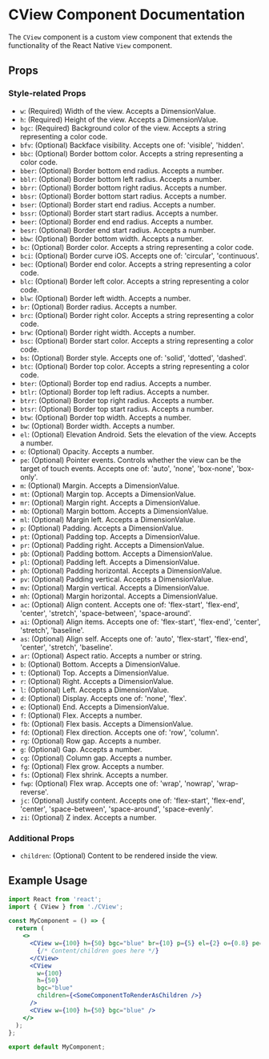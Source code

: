 # CView Component Documentation

The `CView` component is a custom view component that extends the functionality of the React Native `View` component.

## Props

### Style-related Props

- `w`: (Required) Width of the view. Accepts a DimensionValue.
- `h`: (Required) Height of the view. Accepts a DimensionValue.
- `bgc`: (Required) Background color of the view. Accepts a string representing a color code.
- `bfv`: (Optional) Backface visibility. Accepts one of: 'visible', 'hidden'.
- `bbc`: (Optional) Border bottom color. Accepts a string representing a color code.
- `bber`: (Optional) Border bottom end radius. Accepts a number.
- `bblr`: (Optional) Border bottom left radius. Accepts a number.
- `bbrr`: (Optional) Border bottom right radius. Accepts a number.
- `bbsr`: (Optional) Border bottom start radius. Accepts a number.
- `bser`: (Optional) Border start end radius. Accepts a number.
- `bssr`: (Optional) Border start start radius. Accepts a number.
- `beer`: (Optional) Border end end radius. Accepts a number.
- `besr`: (Optional) Border end start radius. Accepts a number.
- `bbw`: (Optional) Border bottom width. Accepts a number.
- `bc`: (Optional) Border color. Accepts a string representing a color code.
- `bci`: (Optional) Border curve iOS. Accepts one of: 'circular', 'continuous'.
- `bec`: (Optional) Border end color. Accepts a string representing a color code.
- `blc`: (Optional) Border left color. Accepts a string representing a color code.
- `blw`: (Optional) Border left width. Accepts a number.
- `br`: (Optional) Border radius. Accepts a number.
- `brc`: (Optional) Border right color. Accepts a string representing a color code.
- `brw`: (Optional) Border right width. Accepts a number.
- `bsc`: (Optional) Border start color. Accepts a string representing a color code.
- `bs`: (Optional) Border style. Accepts one of: 'solid', 'dotted', 'dashed'.
- `btc`: (Optional) Border top color. Accepts a string representing a color code.
- `bter`: (Optional) Border top end radius. Accepts a number.
- `btlr`: (Optional) Border top left radius. Accepts a number.
- `btrr`: (Optional) Border top right radius. Accepts a number.
- `btsr`: (Optional) Border top start radius. Accepts a number.
- `btw`: (Optional) Border top width. Accepts a number.
- `bw`: (Optional) Border width. Accepts a number.
- `el`: (Optional) Elevation Android. Sets the elevation of the view. Accepts a number.
- `o`: (Optional) Opacity. Accepts a number.
- `pe`: (Optional) Pointer events. Controls whether the view can be the target of touch events. Accepts one of: 'auto', 'none', 'box-none', 'box-only'.
- `m`: (Optional) Margin. Accepts a DimensionValue.
- `mt`: (Optional) Margin top. Accepts a DimensionValue.
- `mr`: (Optional) Margin right. Accepts a DimensionValue.
- `mb`: (Optional) Margin bottom. Accepts a DimensionValue.
- `ml`: (Optional) Margin left. Accepts a DimensionValue.
- `p`: (Optional) Padding. Accepts a DimensionValue.
- `pt`: (Optional) Padding top. Accepts a DimensionValue.
- `pr`: (Optional) Padding right. Accepts a DimensionValue.
- `pb`: (Optional) Padding bottom. Accepts a DimensionValue.
- `pl`: (Optional) Padding left. Accepts a DimensionValue.
- `ph`: (Optional) Padding horizontal. Accepts a DimensionValue.
- `pv`: (Optional) Padding vertical. Accepts a DimensionValue.
- `mv`: (Optional) Margin vertical. Accepts a DimensionValue.
- `mh`: (Optional) Margin horizontal. Accepts a DimensionValue.
- `ac`: (Optional) Align content. Accepts one of: 'flex-start', 'flex-end', 'center', 'stretch', 'space-between', 'space-around'.
- `ai`: (Optional) Align items. Accepts one of: 'flex-start', 'flex-end', 'center', 'stretch', 'baseline'.
- `as`: (Optional) Align self. Accepts one of: 'auto', 'flex-start', 'flex-end', 'center', 'stretch', 'baseline'.
- `ar`: (Optional) Aspect ratio. Accepts a number or string.
- `b`: (Optional) Bottom. Accepts a DimensionValue.
- `t`: (Optional) Top. Accepts a DimensionValue.
- `r`: (Optional) Right. Accepts a DimensionValue.
- `l`: (Optional) Left. Accepts a DimensionValue.
- `d`: (Optional) Display. Accepts one of: 'none', 'flex'.
- `e`: (Optional) End. Accepts a DimensionValue.
- `f`: (Optional) Flex. Accepts a number.
- `fb`: (Optional) Flex basis. Accepts a DimensionValue.
- `fd`: (Optional) Flex direction. Accepts one of: 'row', 'column'.
- `rg`: (Optional) Row gap. Accepts a number.
- `g`: (Optional) Gap. Accepts a number.
- `cg`: (Optional) Column gap. Accepts a number.
- `fg`: (Optional) Flex grow. Accepts a number.
- `fs`: (Optional) Flex shrink. Accepts a number.
- `fwp`: (Optional) Flex wrap. Accepts one of: 'wrap', 'nowrap', 'wrap-reverse'.
- `jc`: (Optional) Justify content. Accepts one of: 'flex-start', 'flex-end', 'center', 'space-between', 'space-around', 'space-evenly'.
- `zi`: (Optional) Z index. Accepts a number.

### Additional Props

- `children`: (Optional) Content to be rendered inside the view.

## Example Usage

```jsx
import React from 'react';
import { CView } from './CView';

const MyComponent = () => {
  return (
    <>
      <CView w={100} h={50} bgc="blue" br={10} p={5} el={2} o={0.8} pe="auto">
        {/* Content/children goes here */}
      </CView>
      <CView
        w={100}
        h={50}
        bgc="blue"
        children={<SomeComponentToRenderAsChildren />}
      />
      <CView w={100} h={50} bgc="blue" />
    </>
  );
};

export default MyComponent;
```
